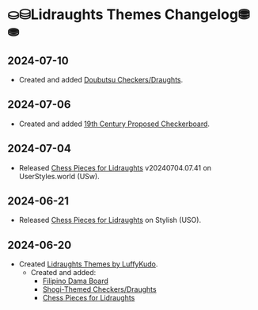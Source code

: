 # ⛀⛁Lidraughts Themes Changelog⛃⛂

## 2024-07-10
- Created and added [Doubutsu Checkers/Draughts](https://github.com/LuffyKudo/Lidraughts-Themes/tree/main/Doubutsu%20Checkers%E2%88%95Draughts).

## 2024-07-06
- Created and added [19th Century Proposed Checkerboard](https://github.com/LuffyKudo/Lidraughts-Themes/tree/main/19th%20Century%20Proposed%20Checkerboard).

## 2024-07-04
- Released [Chess Pieces for Lidraughts](https://userstyles.world/style/17079/chess-pieces-on-lidraughts) v20240704.07.41 on UserStyles.world (USw).

## 2024-06-21
- Released [Chess Pieces for Lidraughts](https://userstyles.org/styles/274927/lidraughts-chess-pieces) on Stylish (USO).

## 2024-06-20
- Created [Lidraughts Themes by LuffyKudo](https://github.com/LuffyKudo/Lidraughts-Themes/tree/main).
  - Created and added:
    - [Filipino Dama Board](https://github.com/LuffyKudo/Lidraughts-Themes/tree/main/Filipino%20Dama%20Board)
    - [Shogi-Themed Checkers/Draughts](https://github.com/LuffyKudo/Lidraughts-Themes/tree/main/Shogi-Themed%20Checkers%E2%88%95Draughts)
    - [Chess Pieces for Lidraughts](https://github.com/LuffyKudo/Lidraughts-Themes/tree/main/Chess%20Pieces)
